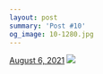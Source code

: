 ```yaml
---
layout: post
summary: 'Post #10'
og_image: 10-1280.jpg
---
```


<p>
  <time>
    <a href="/10">August 6, 2021</a>
  </time>
  <a href="/10">
    <img src="{{ site.assets_url }}/10-640.jpg" srcset="{{ site.assets_url }}/10-320.jpg 320w, {{ site.assets_url }}/10-640.jpg 640w, {{ site.assets_url }}/10-960.jpg 960w, {{ site.assets_url }}/10-1280.jpg 1280w" sizes="(min-width: 700px) 50vw, calc(100vw - 2rem)" />
  </a>
</p>
